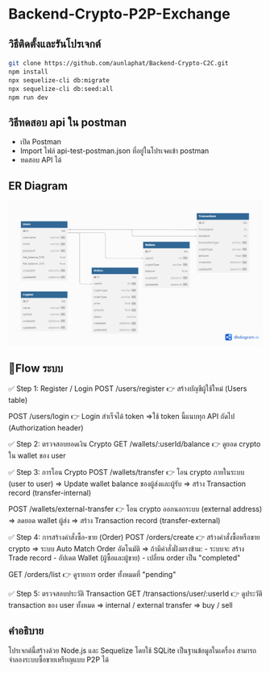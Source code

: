 # Backend-Crypto-P2P-Exchange
## วิธีติดตั้งและรันโปรเจกต์
```bash
git clone https://github.com/aunlaphat/Backend-Crypto-C2C.git
npm install
npx sequelize-cli db:migrate
npx sequelize-cli db:seed:all
npm run dev
```
## วิธีทดสอบ api ใน postman
- เปิด Postman
- Import ไฟล์ api-test-postman.json ที่อยู่ในโปรเจคเข้า postman
- ทดสอบ API ได้ 

## ER Diagram
![ER Diagram](docs/er_diagram.png)

## 📍Flow ระบบ
✅ Step 1: Register / Login
POST /users/register
👉 สร้างบัญชีผู้ใช้ใหม่ (Users table)

POST /users/login
👉 Login สำเร็จได้ token
    =>ใช้ token นี้แนบทุก API ถัดไป (Authorization header)

✅ Step 2: ตรวจสอบยอดเงิน Crypto
GET /wallets/:userId/balance
👉 ดูยอด crypto ใน wallet ของ user

✅ Step 3: การโอน Crypto
POST /wallets/transfer
👉 โอน crypto ภายในระบบ (user to user)
    => Update wallet balance ของผู้ส่งและผู้รับ
    => สร้าง Transaction record (transfer-internal)

POST /wallets/external-transfer
👉 โอน crypto ออกนอกระบบ (external address)
    => ลดยอด wallet ผู้ส่ง
    => สร้าง Transaction record (transfer-external)

✅ Step 4: การสร้างคำสั่งซื้อ-ขาย (Order)
POST /orders/create
👉 สร้างคำสั่งซื้อหรือขาย crypto
    => ระบบ Auto Match Order อัตโนมัติ
    => ถ้ามีคำสั่งฝั่งตรงข้าม:
        - ระบบจะ สร้าง Trade record
        - อัปเดต Wallet (ผู้ซื้อและผู้ขาย)
        - เปลี่ยน order เป็น "completed"

GET /orders/list
👉 ดูรายการ order ทั้งหมดที่ "pending"

✅ Step 5: ตรวจสอบประวัติ Transaction
GET /transactions/user/:userId
👉 ดูประวัติ transaction ของ user ทั้งหมด
    => internal / external transfer
    => buy / sell

## คำอธิบาย
โปรเจกต์นี้สร้างด้วย Node.js และ Sequelize โดยใช้ SQLite เป็นฐานข้อมูลในเครื่อง
สามารถจำลองระบบซื้อขายเหรียญแบบ P2P ได้